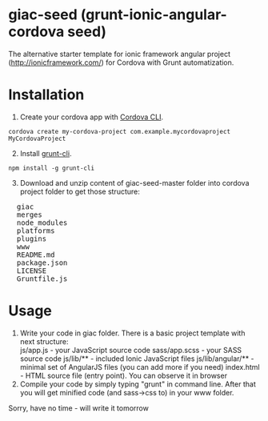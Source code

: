 giac-seed (grunt-ionic-angular-cordova seed)
=========

The alternative starter template for ionic framework angular project (http://ionicframework.com/) for Cordova with Grunt automatization.

Installation
=========

1. Create your cordova app with [Cordova CLI](http://cordova.apache.org/docs/en/3.3.0/guide_cli_index.md.html#The%20Command-Line%20Interface).
```
cordova create my-cordova-project com.example.mycordovaproject MyCordovaProject
```
2. Install [grunt-cli](http://gruntjs.com/getting-started#installing-the-cli).
```
npm install -g grunt-cli
```
3. Download and unzip content of giac-seed-master folder into cordova project folder to get those structure:

<pre>
  giac
  merges
  node_modules
  platforms
  plugins 
  www
  README.md
  package.json
  LICENSE
  Gruntfile.js
</pre>

Usage
=========

1. Write your code in giac folder. There is a basic project template with next structure:  
js/app.js - your JavaScript source code
sass/app.scss - your SASS source code
js/lib/** - included Ionic JavaScript files
js/lib/angular/** - minimal set of AngularJS files (you can add more if you need)
index.html - HTML source file (entry point). You can observe it in browser
2. Compile your code by simply typing "grunt" in command line. After that you will get minified code (and sass->css to) in your www folder.

Sorry, have no time - will write it tomorrow

